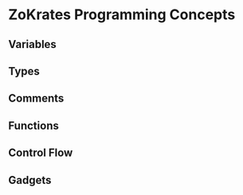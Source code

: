 # ZoKrates Programming Concepts

## Variables

## Types

## Comments 

## Functions

## Control Flow

## Gadgets
